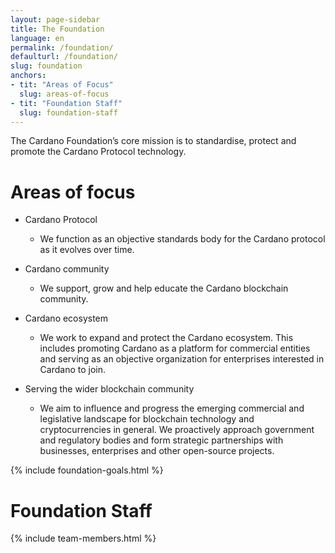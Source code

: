 ```yaml
---
layout: page-sidebar
title: The Foundation
language: en
permalink: /foundation/
defaulturl: /foundation/
slug: foundation
anchors:
- tit: "Areas of Focus"
  slug: areas-of-focus
- tit: "Foundation Staff"
  slug: foundation-staff
---
```


The Cardano Foundation’s core mission is to standardise, protect and promote the Cardano Protocol technology.

<h1 id="areas-of-focus">Areas of focus</h1>

* Cardano Protocol
  * We function as an objective standards body for the Cardano protocol as it evolves over time.

* Cardano community
  * We support, grow and help educate the Cardano blockchain community.

* Cardano ecosystem
  * We work to expand and protect the Cardano ecosystem. This includes promoting Cardano as a platform for commercial entities and serving as an objective organization for enterprises interested in Cardano to join.

* Serving the wider blockchain community
  * We aim to influence and progress the emerging commercial and legislative landscape for blockchain technology and cryptocurrencies in general. We proactively approach government and regulatory bodies and form strategic partnerships with businesses, enterprises and other open-source projects.

{% include foundation-goals.html %}

<h1 id="foundation-staff">Foundation Staff</h1>

{% include team-members.html %}


